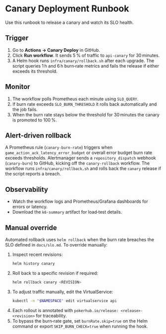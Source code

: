 # Canary Deployment Runbook

Use this runbook to release a canary and watch its SLO health.

## Trigger

1. Go to **Actions → Canary Deploy** in GitHub.
2. Click **Run workflow**. It sends 5 % of traffic to `api-canary` for 30 minutes.
3. A Helm hook runs `infra/canary/rollback.sh` after each upgrade. The script queries 1 h and 6 h burn‑rate metrics and fails the release if either exceeds its threshold.

## Monitor

1. The workflow polls Prometheus each minute using `SLO_QUERY`.
2. If burn rate exceeds `SLO_BURN_THRESHOLD` it rolls back automatically and the job fails.
3. When the burn rate stays below the threshold for 30 minutes the canary is promoted to 100 %.

## Alert-driven rollback

A Prometheus rule (`canary-burn-rate`) triggers when `game_action_ack_latency_error_budget` or overall error budget burn rate exceeds thresholds. Alertmanager sends a `repository_dispatch` webhook (`canary-burn`) to GitHub, kicking off the `canary-rollback` workflow. The workflow runs `infra/canary/rollback.sh` and rolls back the `canary` release if the script reports a breach.

## Observability

- Watch the workflow logs and Prometheus/Grafana dashboards for errors or latency.
- Download the `k6-summary` artifact for load‑test details.

## Manual override

Automated rollback uses `helm rollback` when the burn rate breaches the SLO defined in `docs/slo.md`. To override manually:

1. Inspect recent revisions:
   ```bash
   helm history canary
   ```
2. Roll back to a specific revision if required:
   ```bash
   helm rollback canary <REVISION>
   ```
3. To adjust traffic manually, edit the VirtualService:
   ```bash
   kubectl -n "$NAMESPACE" edit virtualservice api
   ```
4. Each rollout is annotated with `pokerhub.io/release: <release>-<revision>` for traceability.
5. To bypass the burn‑rate gate, set `burnRate.skip=true` on the Helm command or export `SKIP_BURN_CHECK=true` when running the hook.
